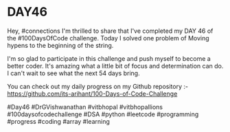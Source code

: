 # DAY46
Hey, #connections I'm thrilled to share that I've completed my DAY 46 of the #100DaysOfCode challenge. Today I solved one problem of Moving hypens to the beginning of the string.

I'm so glad to participate in this challenge and push myself to become a better coder. It's amazing what a little bit of focus and determination can do. I can't wait to see what the next 54 days bring.

You can check out my daily progress on my Github repository :- https://github.com/its-arihant/100-Days-of-Code-Challenge

#Day46 #DrGVishwanathan #vitbhopal #vitbhopallions #100daysofcodechallenge #DSA #python #leetcode #programming #progress #coding #array #learning 